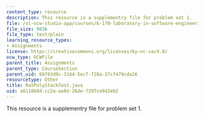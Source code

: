 ```yaml
---
content_type: resource
description: This resource is a supplementry file for problem set 1.
file: /ol-ocw-studio-app/courses/6-170-laboratory-in-software-engineering-fall-2005/a611068dcc2aae8d26de7297ce942eb2_RatPolyStackTest.java
file_size: 9036
file_type: text/plain
learning_resource_types:
- Assignments
license: https://creativecommons.org/licenses/by-nc-sa/4.0/
ocw_type: OCWFile
parent_title: Assignments
parent_type: CourseSection
parent_uid: 69f83d0c-3164-5ec7-f28a-27cf479cda26
resourcetype: Other
title: RatPolyStackTest.java
uid: a611068d-cc2a-ae8d-26de-7297ce942eb2
---
```

This resource is a supplementry file for problem set 1.